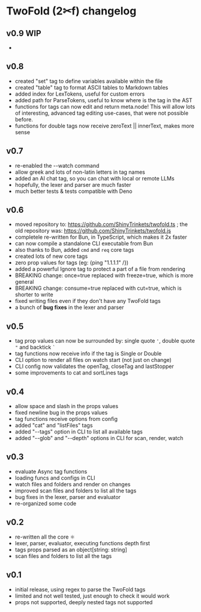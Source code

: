 # TwoFold (2✂︎f) changelog

## v0.9 WIP

-

## v0.8

- created "set" tag to define variables available within the file
- created "table" tag to format ASCII tables to Markdown tables
- added index for LexTokens, useful for custom errors
- added path for ParseTokens, useful to know where is the tag in the AST
- functions for tags can now edit and return meta.node! This will allow lots of
  interesting, advanced tag editing use-cases, that were not possible before.
- functions for double tags now receive zeroText || innerText, makes more sense

## v0.7

- re-enabled the --watch command
- allow greek and lots of non-latin letters in tag names
- added an AI chat tag, so you can chat with local or remote LLMs
- hopefully, the lexer and parser are much faster
- much better tests & tests compatible with Deno

## v0.6

- moved repository to: https://github.com/ShinyTrinkets/twofold.ts ;
  the old repository was: https://github.com/ShinyTrinkets/twofold.js
- completele re-written for Bun, in TypeScript, which makes it 2x faster
- can now compile a standalone CLI executable from Bun
- also thanks to Bun, added `cmd` and `req` core tags
- created lots of new core tags
- zero prop values for tags (eg: {ping "1.1.1.1" /})
- added a powerful Ignore tag to protect a part of a file from rendering
- BREAKING change: once=true replaced with freeze=true, which is more general
- BREAKING change: consume=true replaced with cut=true, which is shorter to write
- fixed writing files even if they don't have any TwoFold tags
- a bunch of **bug fixes** in the lexer and parser

## v0.5

- tag prop values can now be surrounded by: single quote `'`, double quote `"` and backtick `` ` ``
- tag functions now receive info if the tag is Single or Double
- CLI option to render all files on watch start (not just on change)
- CLI config now validates the openTag, closeTag and lastStopper
- some improvements to cat and sortLines tags

## v0.4

- allow space and slash in the props values
- fixed newline bug in the props values
- tag functions receive options from config
- added "cat" and "listFiles" tags
- added "--tags" option in CLI to list all available tags
- added "--glob" and "--depth" options in CLI for scan, render, watch

## v0.3

- evaluate Async tag functions
- loading funcs and configs in CLI
- watch files and folders and render on changes
- improved scan files and folders to list all the tags
- bug fixes in the lexer, parser and evaluator
- re-organized some code

## v0.2

- re-written all the core ⚛︎
- lexer, parser, evaluator, executing functions depth first
- tags props parsed as an object[string: string]
- scan files and folders to list all the tags

## v0.1

- initial release, using regex to parse the TwoFold tags
- limited and not well tested, just enough to check it would work
- props not supported, deeply nested tags not supported
